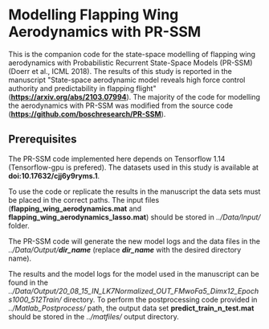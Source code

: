 # Modelling Flapping Wing Aerodynamics with PR-SSM
This is the companion code for the state-space modelling of flapping wing aerodynamics with Probabilistic Recurrent State-Space Models (PR-SSM) (Doerr et al., ICML 2018). The results of this study is reported in the manuscript "State-space aerodynamic model reveals high force control authority and predictability in flapping flight" (**https://arxiv.org/abs/2103.07994**). The majority of the code for modelling the aerodynamics with PR-SSM was modified from the source code (**https://github.com/boschresearch/PR-SSM**).

## Prerequisites
The PR-SSM code implemented here depends on Tensorflow 1.14 (Tensorflow-gpu is prefered). The datasets used in this study is available at **doi:10.17632/cjj6y9ryms.1**.

To use the code or replicate the results in the manuscript the data sets must be placed in the correct paths. The input files (**flapping_wing_aerodynamics.mat** and **flapping_wing_aerodynamics_lasso.mat**) should be stored in *../Data/Input/* folder. 

The PR-SSM code will generate the new model logs and the data files in the *../Data/Output/**dir_name*** (replace ***dir_name*** with the desired directory name).

The results and the model logs for the model used in the manuscript can be found in the *../Data/Output/20_08_15_IN_LK7Normalized_OUT_FMwoFa5_Dimx12_Epochs1000_512Train/* directory. To perform the postprocessing code provided in *../Matlab_Postprocess/* path, the output data set **predict_train_n_test.mat** should be stored in the *../matfiles/* output directory.

